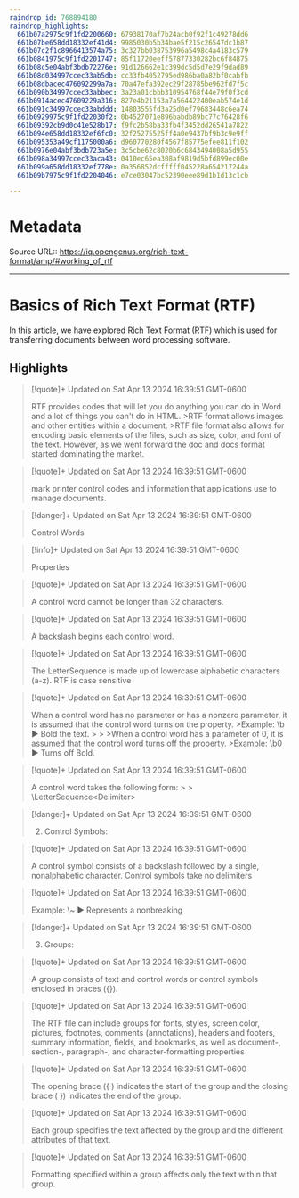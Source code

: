 ```yaml
---
raindrop_id: 768894180
raindrop_highlights:
  661b07a2975c9f1fd2200660: 67938170af7b24acb0f92f1c49278dd6
  661b07be658dd18332ef41d4: 9985030b5b34bae5f215c26547dc1b87
  661b07c2f1c8966413574a75: 3c327bb038753996a5498c4a4183c579
  661b0841975c9f1fd2201747: 85f11720eeff57877330282bc6f84875
  661b08c5e04abf3bdb72276e: 91d126662e1c399dc5d5d7e29f9dad89
  661b08d034997ccec33ab5db: cc33fb4052795ed986ba0a82bf0cabfb
  661b08dbacec476092299a7a: 70a47efa392ec29f28785be962fd7f5c
  661b090b34997ccec33abbec: 3a23a01cbbb310954768f44e79f0f3cd
  661b0914acec47609229a316: 827e4b21153a7a564422400eab574e1d
  661b091c34997ccec33abddd: 14803555fd3a25d0ef79683448c6ea74
  661b0929975c9f1fd22030f2: 0b4527071e896babdb89bc77c76428f6
  661b09392cb9d0c41e528b17: f9fc2b58ba33fb4f3452dd26541a7822
  661b094e658dd18332ef6fc0: 32f25275525ff4a0e9437bf9b3c9e9ff
  661b095353a49cf1175000a6: d960770280f4567f85775efee811f102
  661b0976e04abf3bdb723a5e: 3c5cbe62c8020b6c6843494008a5d955
  661b098a34997ccec33aca43: 0410ec65ea308af9819d5bfd899ec00e
  661b099a658dd18332ef778e: 0a356852dcfffff045228a654217244a
  661b09b7975c9f1fd2204046: e7ce03047bc52390eee89d1b1d13c1cb

---
```


# Metadata
Source URL:: https://iq.opengenus.org/rich-text-format/amp/#working_of_rtf


---
# Basics of Rich Text Format (RTF)

In this article, we have explored Rich Text Format (RTF) which is used for transferring documents between word processing software.

## Highlights

> [!quote]+ Updated on Sat Apr 13 2024 16:39:51 GMT-0600
>
> RTF provides codes that will let you do anything you can do in Word and a lot of things you can&#39;t do in HTML.
&gt;RTF format allows images and other entities within a document.
&gt;RTF file format also allows for encoding basic elements of the files, such as size, color, and font of the text.  However, as we went forward the doc and docs format started dominating the market.

> [!quote]+ Updated on Sat Apr 13 2024 16:39:51 GMT-0600
>
> mark printer control codes and information that applications use to manage documents.

> [!danger]+ Updated on Sat Apr 13 2024 16:39:51 GMT-0600
>
> Control Words

> [!info]+ Updated on Sat Apr 13 2024 16:39:51 GMT-0600
>
> Properties

> [!quote]+ Updated on Sat Apr 13 2024 16:39:51 GMT-0600
>
> A control word cannot be longer than 32 characters.

> [!quote]+ Updated on Sat Apr 13 2024 16:39:51 GMT-0600
>
> A backslash begins each control word.

> [!quote]+ Updated on Sat Apr 13 2024 16:39:51 GMT-0600
>
> The LetterSequence is made up of lowercase alphabetic characters (a-z). RTF is case sensitive

> [!quote]+ Updated on Sat Apr 13 2024 16:39:51 GMT-0600
>
> When a control word has no parameter or has a nonzero parameter, it is assumed that the control word turns on the property.
&gt;Example: &#92;b ► Bold the text.
&gt;
&gt;
&gt;When  a control word has a parameter of 0, it is assumed that the control word turns off the property.
&gt;Example: &#92;b0 ► Turns off Bold.

> [!quote]+ Updated on Sat Apr 13 2024 16:39:51 GMT-0600
>
> A control word takes the following form:
&gt;
&gt; &#92;LetterSequence&lt;Delimiter&gt;

> [!danger]+ Updated on Sat Apr 13 2024 16:39:51 GMT-0600
>
> 2. Control Symbols:

> [!quote]+ Updated on Sat Apr 13 2024 16:39:51 GMT-0600
>
> A control symbol consists of a backslash followed by a single, nonalphabetic character. Control symbols take no delimiters

> [!quote]+ Updated on Sat Apr 13 2024 16:39:51 GMT-0600
>
> Example: &#92;~ ► Represents a nonbreaking

> [!danger]+ Updated on Sat Apr 13 2024 16:39:51 GMT-0600
>
> 3. Groups:

> [!quote]+ Updated on Sat Apr 13 2024 16:39:51 GMT-0600
>
> A group consists of text and control words or control symbols enclosed in braces ({}).

> [!quote]+ Updated on Sat Apr 13 2024 16:39:51 GMT-0600
>
> The RTF file can include groups for fonts, styles, screen color, pictures, footnotes, comments (annotations), headers and footers, summary information, fields, and bookmarks, as well as document-, section-, paragraph-, and character-formatting properties

> [!quote]+ Updated on Sat Apr 13 2024 16:39:51 GMT-0600
>
> The opening brace ({ ) indicates the start of the group and the closing brace ( }) indicates the end of the group.

> [!quote]+ Updated on Sat Apr 13 2024 16:39:51 GMT-0600
>
> Each group specifies the text affected by the group and the different attributes of that text.

> [!quote]+ Updated on Sat Apr 13 2024 16:39:51 GMT-0600
>
> Formatting specified within a group affects only the text within that group.
